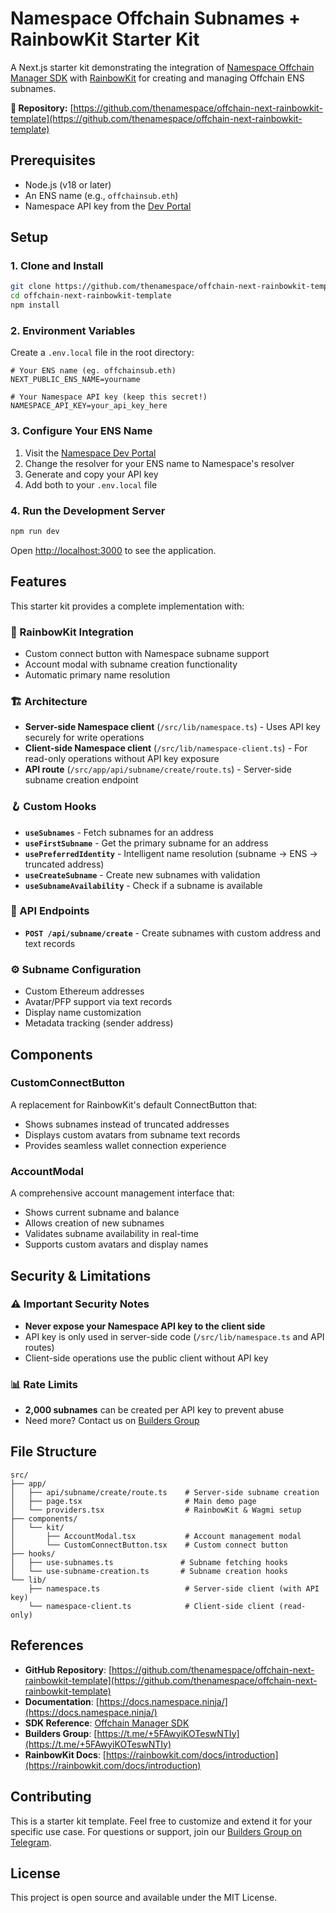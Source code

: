 # Namespace Offchain Subnames + RainbowKit Starter Kit

A Next.js starter kit demonstrating the integration of [Namespace Offchain Manager SDK](https://docs.namespace.ninja/developer-guide/sdks/offchain-manager) with [RainbowKit](https://rainbowkit.com) for creating and managing Offchain ENS subnames.

**🔗 Repository:** [https://github.com/thenamespace/offchain-next-rainbowkit-template](https://github.com/thenamespace/offchain-next-rainbowkit-template)

## Prerequisites

- Node.js (v18 or later)
- An ENS name (e.g., `offchainsub.eth`)
- Namespace API key from the [Dev Portal](https://dev.namespace.ninja)

## Setup

### 1. Clone and Install

```bash
git clone https://github.com/thenamespace/offchain-next-rainbowkit-template.git
cd offchain-next-rainbowkit-template
npm install
```

### 2. Environment Variables

Create a `.env.local` file in the root directory:

```env
# Your ENS name (eg. offchainsub.eth)
NEXT_PUBLIC_ENS_NAME=yourname

# Your Namespace API key (keep this secret!)
NAMESPACE_API_KEY=your_api_key_here
```

### 3. Configure Your ENS Name

1. Visit the [Namespace Dev Portal](https://dev.namespace.ninja)
2. Change the resolver for your ENS name to Namespace's resolver
3. Generate and copy your API key
4. Add both to your `.env.local` file

### 4. Run the Development Server

```bash
npm run dev
```

Open [http://localhost:3000](http://localhost:3000) to see the application.

## Features

This starter kit provides a complete implementation with:

### 🔗 RainbowKit Integration
- Custom connect button with Namespace subname support
- Account modal with subname creation functionality
- Automatic primary name resolution

### 🏗️ Architecture
- **Server-side Namespace client** (`/src/lib/namespace.ts`) - Uses API key securely for write operations
- **Client-side Namespace client** (`/src/lib/namespace-client.ts`) - For read-only operations without API key exposure
- **API route** (`/src/app/api/subname/create/route.ts`) - Server-side subname creation endpoint

### 🪝 Custom Hooks
- **`useSubnames`** - Fetch subnames for an address
- **`useFirstSubname`** - Get the primary subname for an address  
- **`usePreferredIdentity`** - Intelligent name resolution (subname → ENS → truncated address)
- **`useCreateSubname`** - Create new subnames with validation
- **`useSubnameAvailability`** - Check if a subname is available

### 📡 API Endpoints
- **`POST /api/subname/create`** - Create subnames with custom address and text records

### ⚙️ Subname Configuration
- Custom Ethereum addresses
- Avatar/PFP support via text records
- Display name customization
- Metadata tracking (sender address)

## Components

### CustomConnectButton
A replacement for RainbowKit's default ConnectButton that:
- Shows subnames instead of truncated addresses
- Displays custom avatars from subname text records
- Provides seamless wallet connection experience

### AccountModal
A comprehensive account management interface that:
- Shows current subname and balance
- Allows creation of new subnames
- Validates subname availability in real-time
- Supports custom avatars and display names

## Security & Limitations

### ⚠️ Important Security Notes

- **Never expose your Namespace API key to the client side**
- API key is only used in server-side code (`/src/lib/namespace.ts` and API routes)
- Client-side operations use the public client without API key

### 📊 Rate Limits

- **2,000 subnames** can be created per API key to prevent abuse
- Need more? Contact us on [Builders Group](https://t.me/+5FAwyiKOTeswNTIy)

## File Structure

```
src/
├── app/
│   ├── api/subname/create/route.ts    # Server-side subname creation
│   ├── page.tsx                       # Main demo page
│   └── providers.tsx                  # RainbowKit & Wagmi setup
├── components/
│   └── kit/
│       ├── AccountModal.tsx           # Account management modal
│       └── CustomConnectButton.tsx    # Custom connect button
├── hooks/
│   ├── use-subnames.ts               # Subname fetching hooks
│   └── use-subname-creation.ts       # Subname creation hooks
└── lib/
    ├── namespace.ts                   # Server-side client (with API key)
    └── namespace-client.ts            # Client-side client (read-only)
```

## References

- **GitHub Repository**: [https://github.com/thenamespace/offchain-next-rainbowkit-template](https://github.com/thenamespace/offchain-next-rainbowkit-template)
- **Documentation**: [https://docs.namespace.ninja/](https://docs.namespace.ninja/)
- **SDK Reference**: [Offchain Manager SDK](https://docs.namespace.ninja/developer-guide/sdks/offchain-manager)
- **Builders Group**: [https://t.me/+5FAwyiKOTeswNTIy](https://t.me/+5FAwyiKOTeswNTIy)
- **RainbowKit Docs**: [https://rainbowkit.com/docs/introduction](https://rainbowkit.com/docs/introduction)

## Contributing

This is a starter kit template. Feel free to customize and extend it for your specific use case. For questions or support, join our [Builders Group on Telegram](https://t.me/+5FAwyiKOTeswNTIy).

## License

This project is open source and available under the MIT License.
